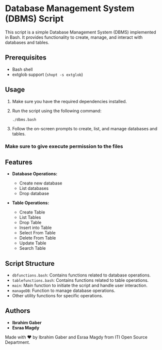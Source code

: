 # Database Management System (DBMS) Script

This script is a simple Database Management System (DBMS) implemented in Bash. It provides functionality to create, manage, and interact with databases and tables.

## Prerequisites

- Bash shell
- extglob support (`shopt -s extglob`)

## Usage

1. Make sure you have the required dependencies installed.
2. Run the script using the following command:

    ```bash
    ./dbms.bash
    ```

3. Follow the on-screen prompts to create, list, and manage databases and tables.
### Make sure to give execute permission to the files

## Features

- **Database Operations:**
  - Create new database
  - List databases
  - Drop database

- **Table Operations:**
  - Create Table
  - List Tables
  - Drop Table
  - Insert into Table
  - Select From Table
  - Delete From Table
  - Update Table
  - Search Table

## Script Structure

- `dbfunctions.bash`: Contains functions related to database operations.
- `tablefunctions.bash`: Contains functions related to table operations.
- `main`: Main function to initiate the script and handle user interaction.
- `manageDB`: Function to manage database operations.
- Other utility functions for specific operations.

## Authors

- **Ibrahim Gaber**
- **Esraa Magdy**

Made with ❤️ by Ibrahim Gaber and Esraa Magdy from ITI Open Source Department.
